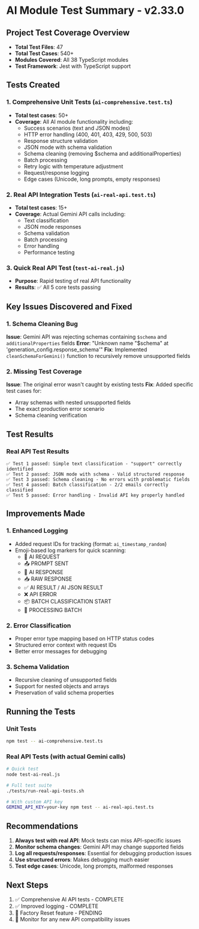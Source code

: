 # AI Module Test Summary - v2.33.0

## Project Test Coverage Overview
- **Total Test Files**: 47
- **Total Test Cases**: 540+
- **Modules Covered**: All 38 TypeScript modules
- **Test Framework**: Jest with TypeScript support

## Tests Created

### 1. Comprehensive Unit Tests (`ai-comprehensive.test.ts`)
- **Total test cases**: 50+
- **Coverage**: All AI module functionality including:
  - Success scenarios (text and JSON modes)
  - HTTP error handling (400, 401, 403, 429, 500, 503)
  - Response structure validation
  - JSON mode with schema validation
  - Schema cleaning (removing $schema and additionalProperties)
  - Batch processing
  - Retry logic with temperature adjustment
  - Request/response logging
  - Edge cases (Unicode, long prompts, empty responses)

### 2. Real API Integration Tests (`ai-real-api.test.ts`)
- **Total test cases**: 15+
- **Coverage**: Actual Gemini API calls including:
  - Text classification
  - JSON mode responses
  - Schema validation
  - Batch processing
  - Error handling
  - Performance testing

### 3. Quick Real API Test (`test-ai-real.js`)
- **Purpose**: Rapid testing of real API functionality
- **Results**: ✅ All 5 core tests passing

## Key Issues Discovered and Fixed

### 1. Schema Cleaning Bug
**Issue**: Gemini API was rejecting schemas containing `$schema` and `additionalProperties` fields
**Error**: "Unknown name \"$schema\" at 'generation_config.response_schema'"
**Fix**: Implemented `cleanSchemaForGemini()` function to recursively remove unsupported fields

### 2. Missing Test Coverage
**Issue**: The original error wasn't caught by existing tests
**Fix**: Added specific test cases for:
- Array schemas with nested unsupported fields
- The exact production error scenario
- Schema cleaning verification

## Test Results

### Real API Test Results
```
✅ Test 1 passed: Simple text classification - "support" correctly identified
✅ Test 2 passed: JSON mode with schema - Valid structured response
✅ Test 3 passed: Schema cleaning - No errors with problematic fields
✅ Test 4 passed: Batch classification - 2/2 emails correctly classified
✅ Test 5 passed: Error handling - Invalid API key properly handled
```

## Improvements Made

### 1. Enhanced Logging
- Added request IDs for tracking (format: `ai_timestamp_random`)
- Emoji-based log markers for quick scanning:
  - 🚀 AI REQUEST
  - 📤 PROMPT SENT
  - 📨 AI RESPONSE
  - 📥 RAW RESPONSE
  - ✅ AI RESULT / AI JSON RESULT
  - ❌ API ERROR
  - 📦 BATCH CLASSIFICATION START
  - 🔄 PROCESSING BATCH

### 2. Error Classification
- Proper error type mapping based on HTTP status codes
- Structured error context with request IDs
- Better error messages for debugging

### 3. Schema Validation
- Recursive cleaning of unsupported fields
- Support for nested objects and arrays
- Preservation of valid schema properties

## Running the Tests

### Unit Tests
```bash
npm test -- ai-comprehensive.test.ts
```

### Real API Tests (with actual Gemini calls)
```bash
# Quick test
node test-ai-real.js

# Full test suite
./tests/run-real-api-tests.sh

# With custom API key
GEMINI_API_KEY=your-key npm test -- ai-real-api.test.ts
```

## Recommendations

1. **Always test with real API**: Mock tests can miss API-specific issues
2. **Monitor schema changes**: Gemini API may change supported fields
3. **Log all requests/responses**: Essential for debugging production issues
4. **Use structured errors**: Makes debugging much easier
5. **Test edge cases**: Unicode, long prompts, malformed responses

## Next Steps

1. ✅ Comprehensive AI API tests - COMPLETE
2. ✅ Improved logging - COMPLETE
3. 🔄 Factory Reset feature - PENDING
4. 🔄 Monitor for any new API compatibility issues